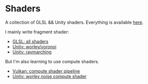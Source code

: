 # Shaders
A collection of GLSL && Unity shaders.
Everything is available [here](shadertoolbox.xyz).

I mainly write fragment shader:
- [GLSL: all shaders](https://github.com/EFV0804/shader_tool_box)
- [Unity: worley/voronoi](https://github.com/EFV0804/VoronoiWorleyShader)
- [Unity: raymarching](https://github.com/EFV0804/UnityRaymarching)

But I'm also learning to use compute shaders.
- [Vulkan: compute shader pipeline](https://github.com/EFV0804/vulkan_compute_shader)
- [Unity: worley noise compute shader](https://github.com/EFV0804/UnityClouds)
